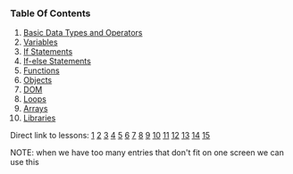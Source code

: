 ### Table Of Contents

1. [Basic Data Types and Operators](#basic-data-types)
1. [Variables](#variables)
1. [If Statements](#if)
1. [If-else Statements](#if-else)
1. [Functions](#functions)
1. [Objects](#objects)
1. [DOM](#HTML-and-JavaScript)
1. [Loops](#loops)
1. [Arrays](#arrays)
1. [Libraries](#libraries)

Direct link to lessons: [1](#lesson1) [2](#lesson2) [3](#lesson3) [4](#lesson4) [5](#lesson5) [6](#lesson6) [7](#lesson7) [8](#lesson8) [9](#lesson9) [10](#lesson10) [11](#lesson11) [12](#lesson12) [13](#lesson13) [14](#lesson14) [15](#lesson15)

NOTE: when we have too many entries that don't fit on one screen we can use this <!-- .slide: style="font-size:80%" -->
